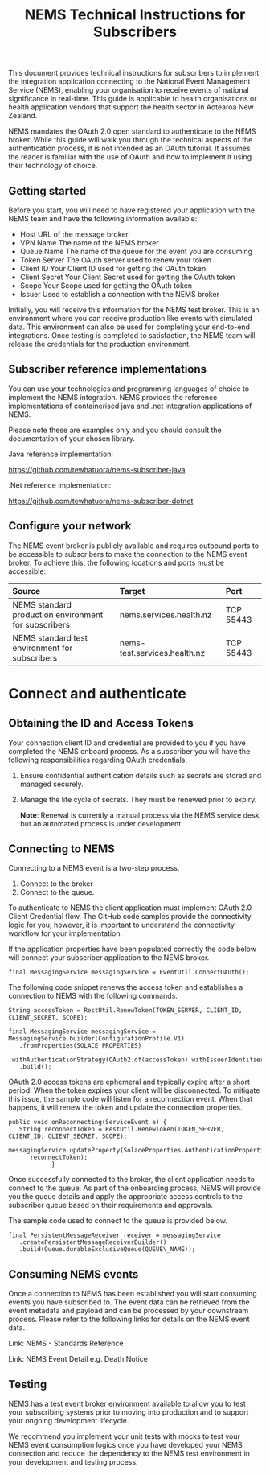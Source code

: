 ﻿---
title: "NEMS Technical Instructions for Subscribers"
---

This document provides technical instructions for subscribers to implement the integration application connecting to the National Event Management Service (NEMS), enabling your organisation to receive events of national significance in real-time. This guide is applicable to health organisations or health application vendors that support the health sector in Aotearoa New Zealand.

NEMS mandates the OAuth 2.0 open standard to authenticate to the NEMS broker. While this guide will walk you through the technical aspects of the authentication process, it is not intended as an OAuth tutorial. It assumes the reader is familiar with the use of OAuth and how to implement it using their technology of choice.
## Getting started
Before you start, you will need to have registered your application with the NEMS team and have the following information available:  

- Host 			URL of the message broker
- VPN Name 		The name of the NEMS broker
- Queue Name		The name of the queue for the event you are consuming
- Token Server		The OAuth server used to renew your token
- Client ID		Your Client ID used for getting the OAuth token
- Client Secret		Your Client Secret used for getting the OAuth token
- Scope			Your Scope used for getting the OAuth token
- Issuer			Used to establish a connection with the NEMS broker



Initially, you will receive this information for the NEMS test broker. This is an environment where you can receive production like events with simulated data. This environment can also be used for completing your end-to-end integrations. Once testing is completed to satisfaction, the NEMS team will release the credentials for the production environment.

## Subscriber reference implementations

You can use your technologies and programming languages of choice to implement the NEMS integration. NEMS provides the reference implementations of containerised java and .net integration applications of NEMS.

Please note these are examples only and you should consult the documentation of your chosen library.

Java reference implementation:

https://github.com/tewhatuora/nems-subscriber-java

.Net reference implementation:

https://github.com/tewhatuora/nems-subscriber-dotnet

## Configure your network

The NEMS event broker is publicly available and requires outbound ports to be accessible to subscribers to make the connection to the NEMS event broker. To achieve this, the following locations and ports must be accessible:

|**Source**|**Target**|**Port**|
| :- | :- | :- |
|NEMS standard production environment for subscribers|nems.services.health.nz|TCP 55443|
|NEMS standard test environment for subscribers|nems-test.services.health.nz|TCP 55443|


# Connect and authenticate

## Obtaining the ID and Access Tokens
Your connection client ID and credential are provided to you if you have completed the NEMS onboard process. As a subscriber you will have the following responsibilities regarding OAuth credentials: 

1. Ensure confidential authentication details such as secrets are stored and managed securely.
2. Manage the life cycle of secrets. They must be renewed prior to expiry. 

   **Note**: Renewal is currently a manual process via the NEMS service desk, but an automated process is under development.

## Connecting to NEMS
Connecting to a NEMS event is a two-step process. 

1. Connect to the broker
2. Connect to the queue.

To authenticate to NEMS the client application must implement OAuth 2.0 Client Credential flow. The GitHub code samples provide the connectivity logic for you; however, it is important to understand the connectivity workflow for your implementation.

If the application properties have been populated correctly the code below will connect your subscriber application to the NEMS broker.
~~~
final MessagingService messagingService = EventUtil.ConnectOAuth();
~~~
The following code snippet renews the access token and establishes a connection to NEMS with the following commands.
~~~
String accessToken = RestUtil.RenewToken(TOKEN_SERVER, CLIENT_ID, CLIENT_SECRET, SCOPE);

final MessagingService messagingService = MessagingService.builder(ConfigurationProfile.V1)
   .fromProperties(SOLACE_PROPERTIES)
   .withAuthenticationStrategy(OAuth2.of(accessToken).withIssuerIdentifier(ISSUER))
   .build();
~~~

OAuth 2.0 access tokens are ephemeral and typically expire after a short period. When the token expires your client will be disconnected. To mitigate this issue, the sample code will listen for a reconnection event. When that happens, it will renew the token and update the connection properties.
~~~
public void onReconnecting(ServiceEvent e) {
   String reconnectToken = RestUtil.RenewToken(TOKEN_SERVER, CLIENT_ID, CLIENT_SECRET, SCOPE);
   messagingService.updateProperty(SolaceProperties.AuthenticationProperties.SCHEME_OAUTH2_ACCESS_TOKEN,
      reconnectToken);
            }
~~~


Once successfully connected to the broker, the client application needs to connect to the queue. As part of the onboarding process, NEMS will provide you the queue details and apply the appropriate access controls to the subscriber queue based on their requirements and approvals.

The sample code used to connect to the queue is provided below.
~~~
final PersistentMessageReceiver receiver = messagingService
   .createPersistentMessageReceiverBuilder()
   .build(Queue.durableExclusiveQueue(QUEUE\_NAME));
~~~


## Consuming NEMS events

Once a connection to NEMS has been established you will start consuming events you have subscribed to. The event data can be retrieved from the event metadata and payload and can be processed by your downstream process. Please refer to the following links for details on the NEMS event data.

Link: NEMS - Standards Reference

Link: NEMS Event Detail e.g. Death Notice

## Testing

NEMS has a test event broker environment available to allow you to test your subscribing systems prior to moving into production and to support your ongoing development lifecycle. 

We recommend you implement your unit tests with mocks to test your NEMS event consumption logics once you have developed your NEMS connection and reduce the dependency to the NEMS test environment in your development and testing process. 

